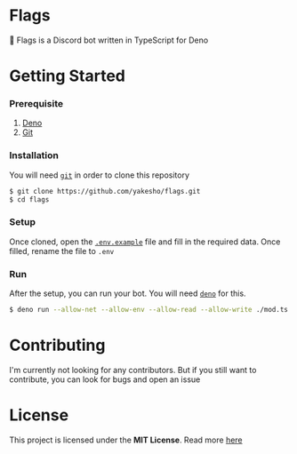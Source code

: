 # Flags
🤖 Flags is a Discord bot written in TypeScript for Deno

# Getting Started
### Prerequisite
1. [Deno](https://deno.land/ 'Deno')
2. [Git](https://git-scm.com/ 'Git')

### Installation
You will need [`git`](https://git-scm.com/ 'Git') in order to clone this repository
```sh
$ git clone https://github.com/yakesho/flags.git
$ cd flags
```

### Setup
Once cloned, open the [`.env.example`](./.env.example) file and fill in the required data. Once filled, rename the file to `.env`

### Run
After the setup, you can run your bot. You will need [`deno`](https://deno.land/ 'Deno') for this.
```sh
$ deno run --allow-net --allow-env --allow-read --allow-write ./mod.ts
```

# Contributing
I'm currently not looking for any contributors. But if you still want to contribute, you can look for bugs and open an issue

# License
This project is licensed under the **MIT License**. Read more [here](./LICENSE)
